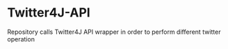 # Twitter4J-API
Repository calls Twitter4J API wrapper in order to perform different twitter operation
